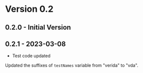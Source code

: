 # Version 0.2
## 0.2.0 - Initial Version
## 0.2.1 - 2023-03-08
- Test code updated

Updated the suffixes of `testNames` variable from "verida" to "vda".